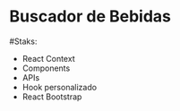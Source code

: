 # Buscador de Bebidas

#Staks:
+ React Context
+ Components
+ APIs
+ Hook personalizado
+ React Bootstrap